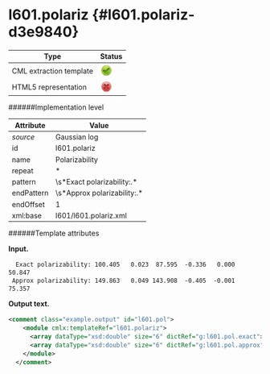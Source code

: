 # l601.polariz {#l601.polariz-d3e9840}


| Type                                                                                                                                                | Status                                                                                                                                              |
|----|----|
| CML extraction template                                                                                                                             | ![](/imgs/Total.png)                                                                                                                                |
| HTML5 representation                                                                                                                                | ![](/imgs/None.png)                                                                                                                                 |

######Implementation level

| Attribute                                                                                                                                           | Value                                                                                                                                               |
|----|----|
| *source*                                                                                                                                            | Gaussian log                                                                                                                                        |
| id                                                                                                                                                  | l601.polariz                                                                                                                                        |
| name                                                                                                                                                | Polarizability                                                                                                                                      |
| repeat                                                                                                                                              | \*                                                                                                                                                  |
| pattern                                                                                                                                             | \\s\*Exact polarizability:.\*                                                                                                                       |
| endPattern                                                                                                                                          | \\s\*Approx polarizability:.\*                                                                                                                      |
| endOffset                                                                                                                                           | 1                                                                                                                                                   |
| xml:base                                                                                                                                            | l601/l601.polariz.xml                                                                                                                               |

######Template attributes

**Input.**

      Exact polarizability: 100.405   0.023  87.595  -0.336   0.000  50.847
     Approx polarizability: 149.863   0.049 143.908  -0.405  -0.001  75.357
      

**Output text.**

```xml
<comment class="example.output" id="l601.pol">
    <module cmlx:templateRef="l601.polariz">
      <array dataType="xsd:double" size="6" dictRef="g:l601.pol.exact">100.405 0.023 87.595 -0.336 0.0 50.847</array>
      <array dataType="xsd:double" size="6" dictRef="g:l601.pol.approx">149.863 0.049 143.908 -0.405 -0.001 75.357</array>
    </module>
  </comment>
```

